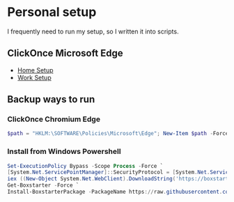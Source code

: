 # Personal setup

I frequently need to run my setup, so I written it into scripts.

## ClickOnce Microsoft Edge

* [Home Setup](https://boxstarter.org/package/url?https://raw.githubusercontent.com/jetersen/setup/master/windows-home.ps1)
* [Work Setup](https://boxstarter.org/package/url?https://raw.githubusercontent.com/jetersen/setup/master/windows-work.ps1)

## Backup ways to run

### ClickOnce Chromium Edge

```powershell
$path = "HKLM:\SOFTWARE\Policies\Microsoft\Edge"; New-Item $path -Force | Out-Null; Set-ItemProperty -LiteralPath "$PATH" ClickOnceEnabled 1; start https://boxstarter.org/package/url?https://raw.githubusercontent.com/jetersen/setup/master/windows-home.ps1
```

### Install from Windows Powershell

```powershell
Set-ExecutionPolicy Bypass -Scope Process -Force `
[System.Net.ServicePointManager]::SecurityProtocol = [System.Net.ServicePointManager]::SecurityProtocol -bor 3072 `
iex ((New-Object System.Net.WebClient).DownloadString('https://boxstarter.org/bootstrapper.ps1')) `
Get-Boxstarter -Force `
Install-BoxstarterPackage -PackageName https://raw.githubusercontent.com/jetersen/setup/master/windows-home.ps1
```
